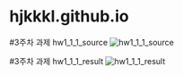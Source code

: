 # hjkkkl.github.io

#3주차 과제 hw1_1_1_source
![hw1_1_1_source](https://user-images.githubusercontent.com/111541925/193989864-9fe33bfa-660d-43a5-b0b1-8d2b14444220.jpg)

#3주차 과제 hw1_1_1_result
![hw1_1_1_result](https://user-images.githubusercontent.com/111541925/193991283-82c1c2dd-fc05-4b33-90d2-267a6dd098f7.jpg)
